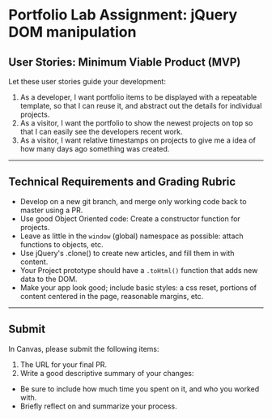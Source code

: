 # Portfolio Lab Assignment: jQuery DOM manipulation

## User Stories: Minimum Viable Product (MVP)
Let these user stories guide your development:

1. As a developer, I want portfolio items to be displayed with a repeatable template, so that I can reuse it, and abstract out the details for individual projects.
1. As a visitor, I want the portfolio to show the newest projects on top so that I can easily see the developers recent work.
1. As a visitor, I want relative timestamps on projects to give me a idea of how many days ago something was created.

---
## Technical Requirements and Grading Rubric
- Develop on a new git branch, and merge only working code back to master using a PR.
- Use good Object Oriented code: Create a constructor function for projects.
- Leave as little in the `window` (global) namespace as possible: attach functions to objects, etc.
- Use jQuery's .clone() to create new articles, and fill them in with content.
- Your Project prototype should have a `.toHtml()` function that adds new data to the DOM.
- Make your app look good; include basic styles: a css reset, portions of content centered in the page, reasonable margins, etc.

---
## Submit
In Canvas, please submit the following items:

1. The URL for your final PR.
1. Write a good descriptive summary of your changes:
  - Be sure to include how much time you spent on it, and who you worked with.
  - Briefly reflect on and summarize your process.
